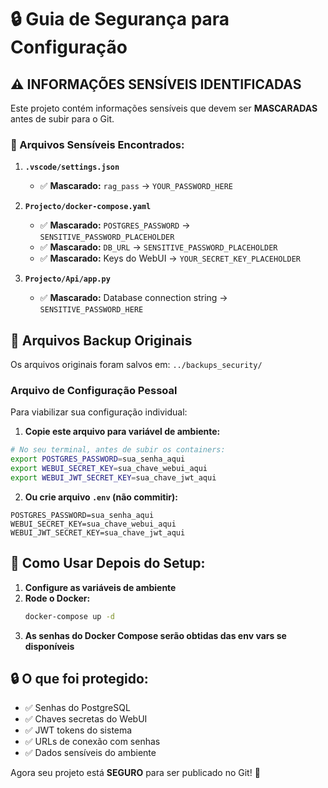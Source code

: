 # 🔒 Guia de Segurança para Configuração

## ⚠️ INFORMAÇÕES SENSÍVEIS IDENTIFICADAS

Este projeto contém informações sensíveis que devem ser **MASCARADAS** antes de subir para o Git.

### 🔑 Arquivos Sensíveis Encontrados:

1. **`.vscode/settings.json`** 
   - ✅ **Mascarado:** `rag_pass` → `YOUR_PASSWORD_HERE`
   
2. **`Projecto/docker-compose.yaml`**
   - ✅ **Mascarado:** `POSTGRES_PASSWORD` → `SENSITIVE_PASSWORD_PLACEHOLDER`
   - ✅ **Mascarado:** `DB_URL` → `SENSITIVE_PASSWORD_PLACEHOLDER`
   - ✅ **Mascarado:** Keys do WebUI → `YOUR_SECRET_KEY_PLACEHOLDER`

3. **`Projecto/Api/app.py`**
   - ✅ **Mascarado:** Database connection string → `SENSITIVE_PASSWORD_HERE`

## 📁 Arquivos Backup Originais

Os arquivos originais foram salvos em: `../backups_security/`

### Arquivo de Configuração Pessoal 

Para viabilizar sua configuração individual:

1. **Copie este arquivo para variável de ambiente:**
```bash
# No seu terminal, antes de subir os containers:
export POSTGRES_PASSWORD=sua_senha_aqui
export WEBUI_SECRET_KEY=sua_chave_webui_aqui
export WEBUI_JWT_SECRET_KEY=sua_chave_jwt_aqui
```

2. **Ou crie arquivo `.env` (não commitir):**
```env
POSTGRES_PASSWORD=sua_senha_aqui
WEBUI_SECRET_KEY=sua_chave_webui_aqui  
WEBUI_JWT_SECRET_KEY=sua_chave_jwt_aqui
```

## 🚀 Como Usar Depois do Setup:

1. **Configure as variáveis de ambiente**
2. **Rode o Docker:**
   ```bash
   docker-compose up -d
   ```
3. **As senhas do Docker Compose serão obtidas das env vars se disponíveis**

## 🔒 O que foi protegido:

- ✅ Senhas do PostgreSQL  
- ✅ Chaves secretas do WebUI
- ✅ JWT tokens do sistema
- ✅ URLs de conexão com senhas
- ✅ Dados sensíveis do ambiente

Agora seu projeto está **SEGURO** para ser publicado no Git! 🔐
